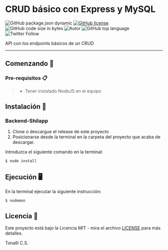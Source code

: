 # CRUD básico con Express y MySQL
![GitHub package.json dynamic](https://img.shields.io/github/package-json/version/tonacs/API-en-NodeJS-Express-y-MySQL?color=gree)
[![GitHub license](https://img.shields.io/github/license/tonacs/Shilapp-Backend)](https://github.com/tonacs/API-en-NodeJS-Express-y-MySQL/blob/main/LICENSE.md)
![GitHub code size in bytes](https://img.shields.io/github/languages/code-size/tonacs/API-en-NodeJS-Express-y-MySQL)
![Autor](https://img.shields.io/badge/autor-Tonalli%20Contreras%20Sandoval-blue)
![GitHub top language](https://img.shields.io/github/languages/top/tonacs/API-en-NodeJS-Express-y-MySQL)
![Twitter Follow](https://img.shields.io/twitter/follow/wztrt?label=Twitter&style=social)


API con los endpoints básicos de un CRUD
___

## Comenzando 🚀 

### Pre-requisitos 📋

>* Tener instalado NodeJS en el equipo


## Instalación 🔧

### Backend-Shilapp

1. Clone o descargue el release de este  proyecto
2. Posicionarse desde la terminal en la carpeta del proyecto que acaba de descargar.

Introduzca el siguiente comando en la terminal:

```
$ node install
```

## Ejecución 🖥️

En la terminal ejecutar la siguiente instrucción:
```
$ nodemon

```



## Licencia 📄

Este proyecto está bajo la Licencia MIT - mira el archivo [LICENSE](LICENSE.md) para más detalles.

Tonalli C.S.
